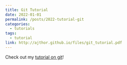 ```yaml
---
title: Git Tutorial
date: 2022-01-01
permalink: /posts/2022-tutorial-git
categories:
  - tutorials
tags:
  - tutorial
link: http://ajthor.github.io/files/git_tutorial.pdf
---
```


Check out my [tutorial on git](http://ajthor.github.io/files/git_tutorial.pdf)!